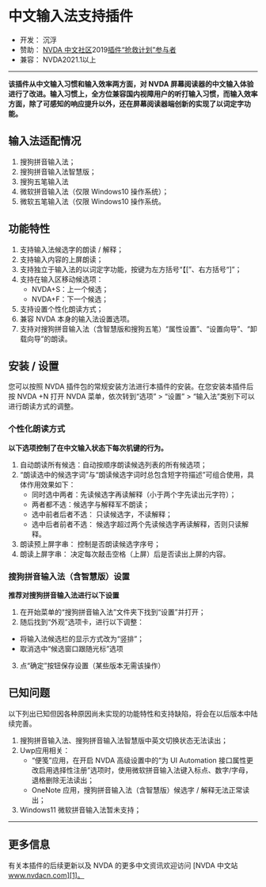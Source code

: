 # 中文输入法支持插件

* 开发： 沉浮
* 赞助： [NVDA 中文社区][1]2019[插件“抢救计划”参与者][2]
* 兼容： NVDA2021.1以上

---

**该插件从中文输入习惯和输入效率两方面，对 NVDA 屏幕阅读器的中文输入体验进行了改进。输入习惯上，全方位兼容国内视障用户的听打输入习惯，而输入效率方面，除了可感知的响应提升以外，还在屏幕阅读器端创新的实现了以词定字功能。**

## 输入法适配情况

1. 搜狗拼音输入法；
2. 搜狗拼音输入法智慧版；
3. 搜狗五笔输入法
4. 微软拼音输入法（仅限 Windows10 操作系统）；
5. 微软五笔输入法（仅限 Windows10 操作系统。


## 功能特性

1. 支持输入法候选字的朗读 / 解释；
2. 支持输入内容的上屏朗读；
3. 支持独立于输入法的以词定字功能，按键为左方括号“【[”、右方括号“]”；
4. 支持在输入区移动候选项：
    - NVDA+S：上一个候选；
    - NVDA+F：下一个候选；
5. 支持设置个性化朗读方式；
6. 兼容 NVDA 本身的输入法设置选项。
7. 支持对搜狗拼音输入法（含智慧版和搜狗五笔）“属性设置”、“设置向导”、“卸载向导”的朗读。

## 安装 / 设置

您可以按照 NVDA 插件包的常规安装方法进行本插件的安装。在您安装本插件后按 NVDA +N 打开 NVDA 菜单，依次转到“选项” > “设置” > “输入法”类别下可以进行朗读方式的调整。

### 个性化朗读方式

**以下选项控制了在中文输入状态下每次机键的行为。**

1. 自动朗读所有候选：自动按顺序朗读候选列表的所有候选项；
2. “朗读选中的候选字词”与“朗读候选字词时总包含短字符描述”可组合使用，具体作用效果如下：
    - 同时选中两者：先读候选字再读解释（小于两个字先读出元字符）；
    - 两者都不选：候选字与解释军不朗读；
    - 选中前者后者不选： 只读候选字，不读解释；
    - 选中后者前者不选： 候选字超过两个先读候选字再读解释，否则只读解释。
3. 朗读预上屏字串： 控制是否朗读候选字序号；
4. 朗读上屏字串： 决定每次敲击空格（上屏）后是否读出上屏的内容。


### 搜狗拼音输入法（含智慧版）设置

**推荐对搜狗拼音输入法进行以下设置**

1. 在开始菜单的“搜狗拼音输入法”文件夹下找到“设置”并打开；
2. 随后找到“外观”选项卡，进行以下调整：
  - 将输入法候选栏的显示方式改为“竖排”；
  - 取消选中“候选窗口跟随光标”选项
3. 点“确定”按钮保存设置（某些版本无需该操作）

## 已知问题

以下列出已知但因各种原因尚未实现的功能特性和支持缺陷，将会在以后版本中陆续完善。

1. 搜狗拼音输入法、搜狗拼音输入法智慧版中英文切换状态无法读出；
2. Uwp应用相关：
    - “便笺”应用，在开启 NVDA 高级设置中的“为 UI Automation 接口属性更改启用选择性注册”选项时，使用微软拼音输入法键入标点、数字/字母，退格删除无法读出；
    - OneNote 应用，搜狗拼音输入法（含智慧版）候选字 / 解释无法正常读出；
3. Windows11 微软拼音输入法暂未支持；

---

## 更多信息

有关本插件的后续更新以及 NVDA 的更多中文资讯欢迎访问 [NVDA 中文站 www.nvdacn.com][1]。

[1]:https://www.nvdacn.com/
[2]:https://nvdacn.com/index.php/archives/806/
